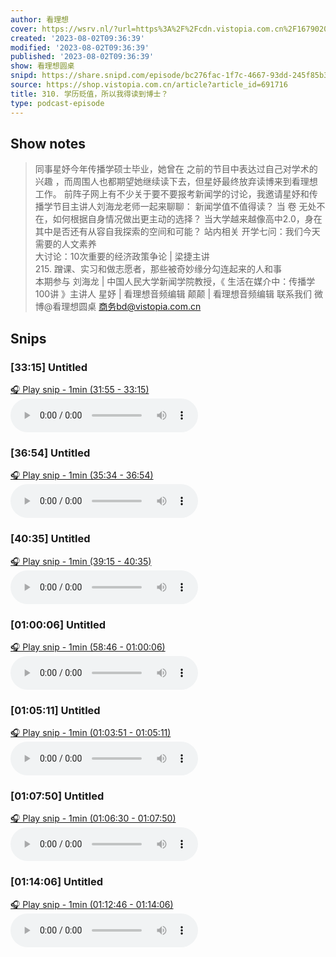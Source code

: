```yaml
---
author: 看理想
cover: https://wsrv.nl/?url=https%3A%2F%2Fcdn.vistopia.com.cn%2F1679020549051.jpg&w=200&h=200
created: '2023-08-02T09:36:39'
modified: '2023-08-02T09:36:39'
published: '2023-08-02T09:36:39'
show: 看理想圆桌
snipd: https://share.snipd.com/episode/bc276fac-1f7c-4667-93dd-245f85b3dafb
source: https://shop.vistopia.com.cn/article?article_id=691716
title: 310. 学历贬值，所以我得读到博士？
type: podcast-episode
---
```



## Show notes
> 同事星妤今年传播学硕士毕业，她曾在 之前的节目中表达过自己对学术的兴趣 ，而周围人也都期望她继续读下去，但星妤最终放弃读博来到看理想工作。 
> 前阵子网上有不少关于要不要报考新闻学的讨论，我邀请星妤和传播学节目主讲人刘海龙老师一起来聊聊： 
> 新闻学值不值得读？ 
> 当 卷 无处不在，如何根据自身情况做出更主动的选择？ 
> 当大学越来越像高中2.0，身在其中是否还有从容自我探索的空间和可能？ 
> 站内相关 
> 开学七问：我们今天需要的人文素养  
> 大讨论：10次重要的经济政策争论 | 梁捷主讲  
> 215. 蹭课、实习和做志愿者，那些被奇妙缘分勾连起来的人和事  
> 本期参与 
> 刘海龙 | 中国人民大学新闻学院教授，《 生活在媒介中：传播学100讲 》主讲人 
> 星妤 | 看理想音频编辑 
> 颠颠 | 看理想音频编辑 
> 联系我们 
> 微博@看理想圆桌 
> 商务bd@vistopia.com.cn

## Snips
### [33:15] Untitled
[🎧 Play snip - 1min️ (31:55 - 33:15)](https://share.snipd.com/snip/1084d18b-9b86-4ec6-be5f-3b0c2aada02a)
<audio controls> <source src="http://cdn5.vistopia.com.cn/86757c10-2063-406c-9702-ec6bf5a269f6.mp3#t=31:55,33:15"> </audio>
### [36:54] Untitled
[🎧 Play snip - 1min️ (35:34 - 36:54)](https://share.snipd.com/snip/747ac107-149e-4653-b8ae-856af93b4fed)
<audio controls> <source src="http://cdn5.vistopia.com.cn/86757c10-2063-406c-9702-ec6bf5a269f6.mp3#t=35:34,36:54"> </audio>
### [40:35] Untitled
[🎧 Play snip - 1min️ (39:15 - 40:35)](https://share.snipd.com/snip/f94417da-a7aa-4fe6-8c91-3ad1faa01bfd)
<audio controls> <source src="http://cdn5.vistopia.com.cn/86757c10-2063-406c-9702-ec6bf5a269f6.mp3#t=39:15,40:35"> </audio>
### [01:00:06] Untitled
[🎧 Play snip - 1min️ (58:46 - 01:00:06)](https://share.snipd.com/snip/c522ea2e-7e88-4190-88fb-c09704eedccd)
<audio controls> <source src="http://cdn5.vistopia.com.cn/86757c10-2063-406c-9702-ec6bf5a269f6.mp3#t=58:46,01:00:06"> </audio>
### [01:05:11] Untitled
[🎧 Play snip - 1min️ (01:03:51 - 01:05:11)](https://share.snipd.com/snip/d2b53212-4cbb-4cdf-b1a5-09afdd5ff876)
<audio controls> <source src="http://cdn5.vistopia.com.cn/86757c10-2063-406c-9702-ec6bf5a269f6.mp3#t=01:03:51,01:05:11"> </audio>
### [01:07:50] Untitled
[🎧 Play snip - 1min️ (01:06:30 - 01:07:50)](https://share.snipd.com/snip/108dcc31-3849-4300-9a55-ea39266a0a5e)
<audio controls> <source src="http://cdn5.vistopia.com.cn/86757c10-2063-406c-9702-ec6bf5a269f6.mp3#t=01:06:30,01:07:50"> </audio>
### [01:14:06] Untitled
[🎧 Play snip - 1min️ (01:12:46 - 01:14:06)](https://share.snipd.com/snip/849b57af-da5a-4ea4-8f20-cdcf4e7d17c7)
<audio controls> <source src="http://cdn5.vistopia.com.cn/86757c10-2063-406c-9702-ec6bf5a269f6.mp3#t=01:12:46,01:14:06"> </audio>
